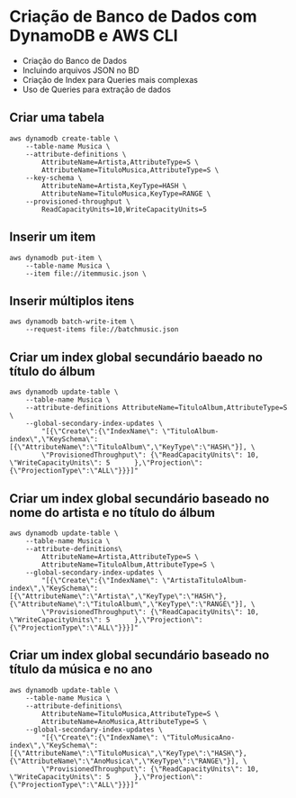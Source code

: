 # Criação de Banco de Dados com DynamoDB e AWS CLI
- Criação do Banco de Dados
- Incluindo arquivos JSON no BD
- Criação de Index para Queries mais complexas
- Uso de Queries para extração de dados


## Criar uma tabela
    aws dynamodb create-table \
        --table-name Musica \
        --attribute-definitions \
            AttributeName=Artista,AttributeType=S \
            AttributeName=TituloMusica,AttributeType=S \
        --key-schema \
            AttributeName=Artista,KeyType=HASH \
            AttributeName=TituloMusica,KeyType=RANGE \
        --provisioned-throughput \
            ReadCapacityUnits=10,WriteCapacityUnits=5


## Inserir um item
    aws dynamodb put-item \
        --table-name Musica \
        --item file://itemmusic.json \


## Inserir múltiplos itens
    aws dynamodb batch-write-item \
        --request-items file://batchmusic.json


## Criar um index global secundário baeado no título do álbum
    aws dynamodb update-table \
        --table-name Musica \
        --attribute-definitions AttributeName=TituloAlbum,AttributeType=S \
        --global-secondary-index-updates \
            "[{\"Create\":{\"IndexName\": \"TituloAlbum-index\",\"KeySchema\":[{\"AttributeName\":\"TituloAlbum\",\"KeyType\":\"HASH\"}], \
            \"ProvisionedThroughput\": {\"ReadCapacityUnits\": 10, \"WriteCapacityUnits\": 5      },\"Projection\":{\"ProjectionType\":\"ALL\"}}}]"


## Criar um index global secundário baseado no nome do artista e no título do álbum
    aws dynamodb update-table \
        --table-name Musica \
        --attribute-definitions\
            AttributeName=Artista,AttributeType=S \
            AttributeName=TituloAlbum,AttributeType=S \
        --global-secondary-index-updates \
            "[{\"Create\":{\"IndexName\": \"ArtistaTituloAlbum-index\",\"KeySchema\":[{\"AttributeName\":\"Artista\",\"KeyType\":\"HASH\"}, {\"AttributeName\":\"TituloAlbum\",\"KeyType\":\"RANGE\"}], \
            \"ProvisionedThroughput\": {\"ReadCapacityUnits\": 10, \"WriteCapacityUnits\": 5      },\"Projection\":{\"ProjectionType\":\"ALL\"}}}]"


## Criar um index global secundário baseado no título da música e no ano
    aws dynamodb update-table \
        --table-name Musica \
        --attribute-definitions\
            AttributeName=TituloMusica,AttributeType=S \
            AttributeName=AnoMusica,AttributeType=S \
        --global-secondary-index-updates \
            "[{\"Create\":{\"IndexName\": \"TituloMusicaAno-index\",\"KeySchema\":[{\"AttributeName\":\"TituloMusica\",\"KeyType\":\"HASH\"}, {\"AttributeName\":\"AnoMusica\",\"KeyType\":\"RANGE\"}], \
            \"ProvisionedThroughput\": {\"ReadCapacityUnits\": 10, \"WriteCapacityUnits\": 5      },\"Projection\":{\"ProjectionType\":\"ALL\"}}}]"


